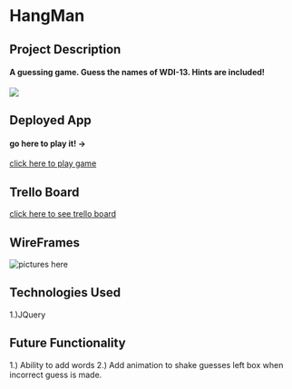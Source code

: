 # HangMan

## Project Description
#### A guessing game. Guess the names of WDI-13.  Hints are included!
![](https://i.imgur.com/8MtfdTnm.png)

## Deployed App
#### go here to play it! -> 
[click here to play game](ayanaguessinggame.bitballoon.com)

## Trello Board
[click here to see trello board](https://trello.com/b/bscRfgLz/wdi-project-1)

## WireFrames
![pictures here](https://i.imgur.com/wUH5Ka6m.jpg)

## Technologies Used
1.)JQuery

## Future Functionality
1.) Ability to add words
2.) Add animation to shake guesses left box when incorrect guess is made.